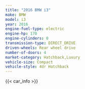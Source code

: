 ```yaml
---
title: "2016 BMW i3"
make: BMW
model: i3
year: 2016
engine-fuel-type: electric
engine-hp: 170
engine-cylinders: 0
transmission-type: DIRECT_DRIVE
driven-wheels: Rear wheel drive
number-of-doors: 4
market-category: Hatchback,Luxury
vehicle-size: Compact
vehicle-style: 4dr Hatchback
---
```


{{< car_info >}}
